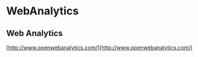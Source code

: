 # WebAnalytics 

## Web Analytics
[http://www.openwebanalytics.com/](http://www.openwebanalytics.com/)
